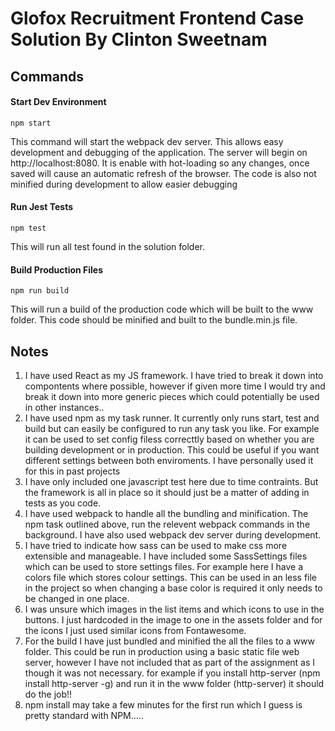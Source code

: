 # Glofox Recruitment Frontend Case Solution By Clinton Sweetnam
## Commands
#### Start Dev Environment

```npm
npm start
```
This command will start the webpack dev server. This allows easy development and debugging of the application. The server will begin on http://localhost:8080. It is enable with hot-loading so any changes, once saved will cause an automatic refresh of the browser. The code is also not minified during development to allow easier debugging

#### Run Jest Tests
```npm
npm test
```

This will run all test found in the solution folder. 

#### Build Production Files
```npm
npm run build
```

This will run a build of the production code which will be built to the www folder. This code should be minified and built to the bundle.min.js file. 

## Notes
1. I have used React as my JS framework. I have tried to break it down into compontents where possible, however if given more time I would try and break it down into more generic pieces which could potentially be used in other instances..
2. I have used npm as my task runner. It currently only runs start, test and build but can easily be configured to run any task you like. For example it can be used to set config filess correcttly based on whether you are building development or in production. This could be useful if you want different settings between both enviroments. I have personally used it for this in past projects
2. I have only included one javascript test here due to time contraints. But the framework is all in place so it should just be a matter of adding in tests as you code.
3. I have used webpack to handle all the bundling and minification. The npm task outlined above, run the relevent webpack commands in the background. I have also used webpack dev server during development.
4. I have tried to indicate how sass can be used to make css more extensible and manageable. I have included some SassSettings files which can be used to store settings files. For example here I have a colors file which stores colour settings. This can be used in an less file in the project so when changing a base color is required it only needs to be changed in one place.
5. I was unsure which images in the list items and which icons to use in the buttons. I just hardcoded in the image to one in the assets folder and for the icons I just used similar icons from Fontawesome.
6. For the build I have just bundled and minified the all the files to a www folder. This could be run in production using a basic static file web server, however I have not included that as part of the assignment as I though it was not  necessary. for example if you install http-server (npm install http-server -g) and run it in the www folder (http-server) it should do the job!!
7. npm install may take a few minutes for the first run which I guess is pretty standard with NPM.....